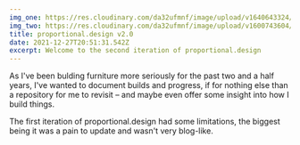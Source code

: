 ```yaml
---
img_one: https://res.cloudinary.com/da32ufmnf/image/upload/v1640643324/proportional.design/IMG_7756_gzjbfj.jpg
img_two: https://res.cloudinary.com/da32ufmnf/image/upload/v1600743604/proportional.design/02_t16j69.jpg
title: proportional.design v2.0
date: 2021-12-27T20:51:31.542Z
excerpt: Welcome to the second iteration of proportional.design
---
```

As I've been bulding furniture more seriously for the past two and a half years, I've wanted to document builds and progress, if for nothing else than a repository for me to revisit – and maybe even offer some insight into how I build things.

The first iteration of proportional.design had some limitations, the biggest being it was a pain to update and wasn't very blog-like.